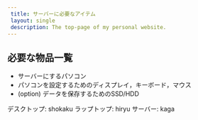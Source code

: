 ```yaml
---
 title: サーバーに必要なアイテム
 layout: single
 description: The top-page of my personal website.
---
```




## 必要な物品一覧

- サーバーにするパソコン
- パソコンを設定するためのディスプレイ，キーボード，マウス
- (option) データを保存するためのSSD/HDD

デスクトップ: shokaku
ラップトップ: hiryu
サーバー:     kaga

